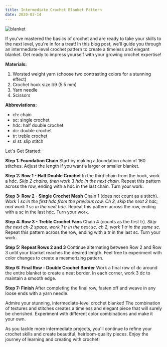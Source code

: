 ```yaml
---
title: Intermediate Crochet Blanket Pattern
date: 2020-03-14
---
```


![blanket](../blanket.jpg)

If you've mastered the basics of crochet and are ready to take your skills to the next level, you're in for a treat! In this blog post, we'll guide you through an intermediate-level crochet pattern to create a timeless and elegant blanket. Get ready to impress yourself with your growing crochet expertise!

**Materials:**

1. Worsted weight yarn (choose two contrasting colors for a stunning effect)
2. Crochet hook size I/9 (5.5 mm)
3. Yarn needle
4. Scissors

**Abbreviations:**

- ch: chain
- sc: single crochet
- hdc: half double crochet
- dc: double crochet
- tr: treble crochet
- sl st: slip stitch

Let's Get Started:

**Step 1: Foundation Chain**
Start by making a foundation chain of 160 stitches. Adjust the length if you want a larger or smaller blanket.

**Step 2: Row 1 - Half Double Crochet**
In the third chain from the hook, work a hdc. *Skip 2 chains, then work 3 hdc in the next chain.* Repeat this pattern across the row, ending with a hdc in the last chain. Turn your work.

**Step 3: Row 2 - Single Crochet Mesh**
Chain 1 (does not count as a stitch). *Work 1 sc in the first hdc from the previous row. Ch 2, skip the next 2 hdc, and work 1 sc in the next hdc.* Repeat this pattern across the row, ending with a sc in the last hdc. Turn your work.

**Step 4: Row 3 - Treble Crochet Fans**
Chain 4 (counts as the first tr). *Skip the next ch-2 space, work 1 tr in the next sc, ch 2, work 1 tr in the same sc.* Repeat this pattern across the row, ending with a tr in the last sc. Turn your work.

**Step 5: Repeat Rows 2 and 3**
Continue alternating between Row 2 and Row 3 until your blanket reaches the desired length. Feel free to experiment with color changes to create a mesmerizing pattern.

**Step 6: Final Row - Double Crochet Border**
Work a final row of dc around the entire blanket to create a neat border. In each corner, work 3 dc to maintain a smooth edge.

**Step 7: Finish**
After completing the final row, fasten off and weave in any loose ends with a yarn needle.

Admire your stunning, intermediate-level crochet blanket! The combination of textures and stitches creates a timeless and elegant piece that will surely be cherished. Experiment with different color combinations and make it your own.

As you tackle more intermediate projects, you'll continue to refine your crochet skills and create beautiful, heirloom-quality pieces. Enjoy the journey of learning and creating with crochet!